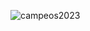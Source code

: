 ![campeos2023](https://github.com/ArturMaia/BrasileiraoSerieA/assets/129121513/a688ff76-1e2d-451e-98ef-298646e04009)
